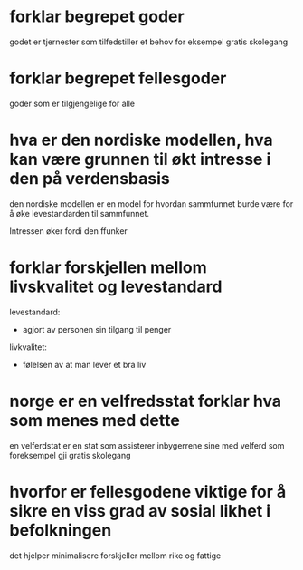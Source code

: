 # forklar begrepet goder

godet er tjernester som tilfedstiller et behov for eksempel gratis skolegang

# forklar begrepet fellesgoder

goder som er tilgjengelige for alle

# hva er den nordiske modellen, hva kan være grunnen til økt intresse i den på verdensbasis

den nordiske modellen er en model for hvordan sammfunnet burde være for å øke levestandarden til sammfunnet.

Intressen øker fordi den ffunker

# forklar forskjellen mellom livskvalitet og levestandard

levestandard:

- agjort av personen sin tilgang til penger

livkvalitet:

- følelsen av at man lever et bra liv

# norge er en velfredsstat forklar hva som menes med dette

en velferdstat er en stat som assisterer inbygerrene sine med velferd som foreksempel gji gratis skolegang

# hvorfor er fellesgodene viktige for å sikre en viss grad av sosial likhet i befolkningen

det hjelper minimalisere forskjeller mellom rike og fattige

